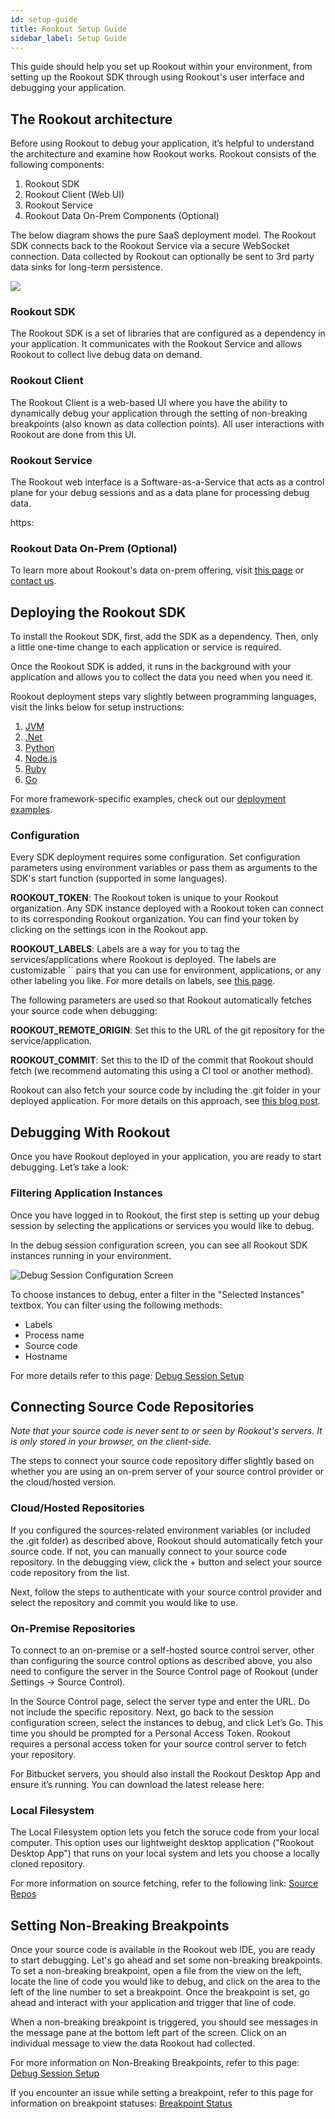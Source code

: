 ```yaml
---
id: setup-guide
title: Rookout Setup Guide
sidebar_label: Setup Guide
---
```

This guide should help you set up Rookout within your environment, from setting up the Rookout SDK through using Rookout's user interface and debugging your application.

## The Rookout architecture

Before using Rookout to debug your application, it’s helpful to understand the architecture and examine how Rookout works. Rookout consists of the following components:

1.  Rookout SDK
2.  Rookout Client (Web UI)
3.  Rookout Service
4.  Rookout Data On-Prem Components (Optional)

The below diagram shows the pure SaaS deployment model. The Rookout SDK connects back to the Rookout Service via a secure WebSocket connection. Data collected by Rookout can optionally be sent to 3rd party data sinks for long-term persistence.

<img src="/img/screenshots/setup_guide_arch.jpg" />

### Rookout SDK

The Rookout SDK is a set of libraries that are configured as a dependency in your application. It communicates with the Rookout Service and allows Rookout to collect live debug data on demand.

### Rookout Client

The Rookout Client is a web-based UI where you have the ability to dynamically debug your application through the setting of non-breaking breakpoints (also known as data collection points). All user interactions with Rookout are done from this UI.

### Rookout Service

The Rookout web interface is a Software-as-a-Service that acts as a control plane for your debug sessions and as a data plane for processing debug data.

https:

### Rookout Data On-Prem (Optional)

To learn more about Rookout's data on-prem offering, visit [this page](dop-intro.md) or [contact us](https://rookout.com/contact).

## Deploying the Rookout SDK

To install the Rookout SDK, first, add the SDK as a dependency. Then, only a little one-time change to each application or service is required.

Once the Rookout SDK is added, it runs in the background with your application and allows you to collect the data you need when you need it.

Rookout deployment steps vary slightly between programming languages, visit the links below for setup instructions:

1.  [JVM](jvm-setup.mdx)
2.  [.Net](dotnet-setup.mdx)
3.  [Python](python-setup.mdx)
4.  [Node.js](node-setup.mdx)
5.  [Ruby](ruby-setup.mdx)
6.  [Go](go-setup.mdx)

For more framework-specific examples, check out our [deployment examples](deployment-examples.md).

### Configuration

Every SDK deployment requires some configuration. Set configuration parameters using environment variables or pass them as arguments to the SDK's start function (supported in some languages).

**ROOKOUT_TOKEN**: The Rookout token is unique to your Rookout organization. Any SDK instance deployed with a Rookout token can connect to its corresponding Rookout organization. You can find your token by clicking on the settings icon in the Rookout app.

**ROOKOUT_LABELS**: Labels are a way for you to tag the services/applications where Rookout is deployed. The labels are customizable `` pairs that you can use for environment, applications, or any other labeling you like. For more details on labels, see [this page](projects-labels.mdx).

The following parameters are used so that Rookout automatically fetches your source code when debugging:

**ROOKOUT_REMOTE_ORIGIN**: Set this to the URL of the git repository for the service/application.

**ROOKOUT_COMMIT**: Set this to the ID of the commit that Rookout should fetch (we recommend automating this using a CI tool or another method).

Rookout can also fetch your source code by including the .git folder in your deployed application. For more details on this approach, see [this blog post](https://www.rookout.com/blog/embedding-source-code-version-information-in-docker-images).

## Debugging With Rookout

Once you have Rookout deployed in your application, you are ready to start debugging. Let’s take a look:

### Filtering Application Instances

Once you have logged in to Rookout, the first step is setting up your debug session by selecting the applications or services you would like to debug.

In the debug session configuration screen, you can see all Rookout SDK instances running in your environment. 

![Debug Session Configuration Screen](/img/screenshots/setup_guide_filters.jpg)

To choose instances to debug, enter a filter in the "Selected Instances" textbox. You can filter using the following methods:

-   Labels
-   Process name
-   Source code
-   Hostname

For more details refer to this page: [Debug Session Setup](debug-session-setup.md)

## Connecting Source Code Repositories

_Note that your source code is never sent to or seen by Rookout's servers. It is only stored in your browser, on the client-side._

The steps to connect your source code repository differ slightly based on whether you are using an on-prem server of your source control provider or the cloud/hosted version.

### Cloud/Hosted Repositories

If you configured the sources-related environment variables (or included the .git folder) as described above, Rookout should automatically fetch your source code. If not, you can manually connect to your source code repository. In the debugging view, click the + button and select your source code repository from the list.



 Next, follow the steps to authenticate with your source control provider and select the repository and commit you would like to use.

### On-Premise Repositories

To connect to an on-premise or a self-hosted source control server, other than configuring the source control options as described above, you also need to configure the server in the Source Control page of Rookout (under Settings -&gt; Source Control).



In the Source Control page, select the server type and enter the URL. Do not include the specific repository. Next, go back to the session configuration screen, select the instances to debug, and click Let’s Go. This time you should be prompted for a Personal Access Token. Rookout requires a personal access token for your source control server to fetch your repository.

For Bitbucket servers, you should also install the Rookout Desktop App and ensure it’s running. You can download the latest release here: 

### Local Filesystem

The Local Filesystem option lets you fetch the soruce code from your local computer. This option uses our lightweight desktop application ("Rookout Desktop App") that runs on your local system and lets you choose a locally cloned repository.



For more information on source fetching, refer to the following link: [Source Repos](source-repos.md)

## Setting Non-Breaking Breakpoints

Once your source code is available in the Rookout web IDE, you are ready to start debugging. Let's go ahead and set some non-breaking breakpoints.
To set a non-breaking breakpoint, open a file from the view on the left, locate the line of code you would like to debug, and click on the area to the left of the line number to set a breakpoint. Once the breakpoint is set, go ahead and interact with your application and trigger that line of code.

When a non-breaking breakpoint is triggered, you should see messages in the message pane at the bottom left part of the screen. Click on an individual message to view the data Rookout had collected.

For more information on Non-Breaking Breakpoints, refer to this page: [Debug Session Setup](debug-session-setup.md)

If you encounter an issue while setting a breakpoint, refer to this page for information on breakpoint statuses: [Breakpoint Status](breakpoints-status.md)

